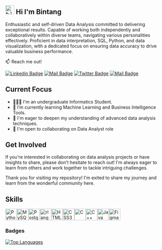 ## <img src="https://user-images.githubusercontent.com/1303154/88677602-1635ba80-d120-11ea-84d8-d263ba5fc3c0.gif" width="28px" height="28px" alt="hi"> Hi I'm Bintang 

Enthusiastic and self-driven Data Analysis committed to delivering exceptional results. Capable of working both independently and collaboratively within diverse teams, navigating various personalities effectively. Proficient in data interpretation, SQL, Python, and data visualization, with a dedicated focus on ensuring data accuracy to drive valuable business performance. 

:mailbox: Reach me out!

[![Linkedin Badge](https://img.shields.io/badge/-Bintang-0e76a8?style=flat&labelColor=0e76a8&logo=linkedin&logoColor=white)](https://www.linkedin.com/in/bintang-ary-pradana/)
[![Mail Badge](https://img.shields.io/badge/-@bintangary-e84393?style=flat&labelColor=e84393&logo=instagram&logoColor=white)](https://instagram.com/bintangarq) 
[![Twitter Badge](https://img.shields.io/badge/-@bin-1ca0f1?style=flat&labelColor=1ca0f1&logo=twitter&logoColor=white&link=https://twitter.com/-)](https://twitter.com/-)
[![Mail Badge](https://img.shields.io/badge/-bintangarypradana123@gmail.com-c0392b?style=flat&labelColor=c0392b&logo=gmail&logoColor=white)](mailto:bintangarypradana123@gmail.com)

## Current Focus

- 🧑🏻‍🎓 I'm an undergraduate Informatics Student.
- 🔭 I’m currently learning Machine Learning and Business Intelligence Tools.
- 🧠 I'm eager to deepen my understanding of advanced data analysis techniques.
- 🤝 I'm open to collaborating on Data Analyst role

## Get Involved

If you're interested in collaborating on data analysis projects or have insights to share, please don't hesitate to reach out! I'm always eager to learn from others and work together to tackle intriguing challenges.

Thank you for visiting my repository! I'm exited to share my journey and learn from the wonderful community here.

## Skills

<p align="left">
<a href="https://www.python.org/" target="_blank" rel="noreferrer"><img src="https://raw.githubusercontent.com/danielcranney/readme-generator/main/public/icons/skills/python-colored.svg" width="36" height="36" alt="Python" /></a><a href="https://www.mysql.com/" target="_blank" rel="noreferrer"><img src="https://raw.githubusercontent.com/danielcranney/readme-generator/main/public/icons/skills/mysql-colored.svg" width="36" height="36" alt="MySQL" /></a><a href="https://www.postgresql.org/" target="_blank" rel="noreferrer"><img src="https://raw.githubusercontent.com/danielcranney/readme-generator/main/public/icons/skills/postgresql-colored.svg" width="36" height="36" alt="PostgreSQL" /></a><a href="https://www.r-project.org/" target="_blank" rel="noreferrer"><img src="https://raw.githubusercontent.com/danielcranney/readme-generator/main/public/icons/skills/rlang-colored.svg" width="36" height="36" alt="rlang" /></a><a href="https://developer.mozilla.org/en-US/docs/Glossary/HTML5" target="_blank" rel="noreferrer"><img src="https://raw.githubusercontent.com/danielcranney/readme-generator/main/public/icons/skills/html5-colored.svg" width="36" height="36" alt="HTML5" /></a><a href="https://www.w3.org/TR/CSS/#css" target="_blank" rel="noreferrer"><img src="https://raw.githubusercontent.com/danielcranney/readme-generator/main/public/icons/skills/css3-colored.svg" width="36" height="36" alt="CSS3" /></a><a href="https://docs.microsoft.com/en-us/cpp/?view=msvc-170" target="_blank" rel="noreferrer"><img src="https://raw.githubusercontent.com/danielcranney/readme-generator/main/public/icons/skills/c-colored.svg" width="36" height="36" alt="C" /></a><a href="https://docs.microsoft.com/en-us/cpp/?view=msvc-170" target="_blank" rel="noreferrer"><img src="https://raw.githubusercontent.com/danielcranney/readme-generator/main/public/icons/skills/cplusplus-colored.svg" width="36" height="36" alt="C++" /></a><a href="https://www.oracle.com/java/" target="_blank" rel="noreferrer"><img src="https://raw.githubusercontent.com/danielcranney/readme-generator/main/public/icons/skills/java-colored.svg" width="36" height="36" alt="Java" /></a><a href="https://www.figma.com/" target="_blank" rel="noreferrer"><img src="https://raw.githubusercontent.com/danielcranney/readme-generator/main/public/icons/skills/figma-colored.svg" width="36" height="36" alt="Figma" /></a>
</p>


### Badges
<a href="https://github.com/bintangpradanaa" align="left"><img src="https://github-readme-stats.vercel.app/api/top-langs/?username=bintangpradanaa&langs_count=10&title_color=3382ed&text_color=3382ed&icon_color=6366f1&bg_color=22272e&hide_border=true&locale=en&custom_title=Top%20%Languages" alt="Top Languages" /></a>
